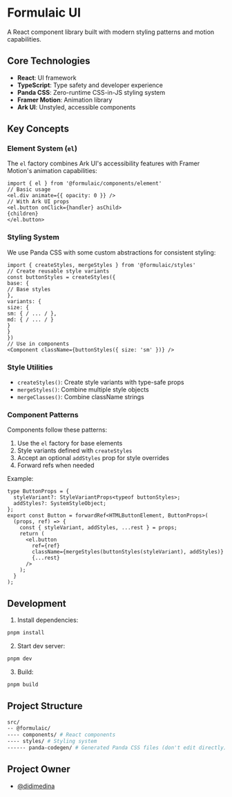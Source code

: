 # Formulaic UI

A React component library built with modern styling patterns and motion capabilities.

## Core Technologies

- **React**: UI framework
- **TypeScript**: Type safety and developer experience
- **Panda CSS**: Zero-runtime CSS-in-JS styling system
- **Framer Motion**: Animation library
- **Ark UI**: Unstyled, accessible components

## Key Concepts

### Element System (`el`)

The `el` factory combines Ark UI's accessibility features with Framer Motion's animation capabilities:

```tsx
import { el } from '@formulaic/components/element'
// Basic usage
<el.div animate={{ opacity: 0 }} />
// With Ark UI props
<el.button onClick={handler} asChild>
{children}
</el.button>
```

### Styling System

We use Panda CSS with some custom abstractions for consistent styling:

```tsx
import { createStyles, mergeStyles } from '@formulaic/styles'
// Create reusable style variants
const buttonStyles = createStyles({
base: {
// Base styles
},
variants: {
size: {
sm: { / ... / },
md: { / ... / }
}
}
})
// Use in components
<Component className={buttonStyles({ size: 'sm' })} />
```

### Style Utilities

- `createStyles()`: Create style variants with type-safe props
- `mergeStyles()`: Combine multiple style objects
- `mergeClasses()`: Combine className strings

### Component Patterns

Components follow these patterns:

1. Use the `el` factory for base elements
2. Style variants defined with `createStyles`
3. Accept an optional `addStyles` prop for style overrides
4. Forward refs when needed

Example:

```tsx
type ButtonProps = {
  styleVariant?: StyleVariantProps<typeof buttonStyles>;
  addStyles?: SystemStyleObject;
};
export const Button = forwardRef<HTMLButtonElement, ButtonProps>(
  (props, ref) => {
    const { styleVariant, addStyles, ...rest } = props;
    return (
      <el.button
        ref={ref}
        className={mergeStyles(buttonStyles(styleVariant), addStyles)}
        {...rest}
      />
    );
  }
);
```

## Development

1. Install dependencies:

```bash
pnpm install
```

2. Start dev server:

```bash
pnpm dev
```

3. Build:

```bash
pnpm build
```

## Project Structure
```bash
src/
-- @formulaic/
---- components/ # React components
---- styles/ # Styling system
------ panda-codegen/ # Generated Panda CSS files (don't edit directly)
```

## Project Owner
- [@didimedina](https://github.com/didimedina)
